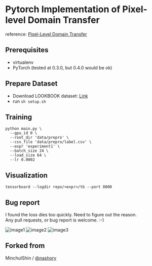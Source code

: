 
# Pytorch Implementation of Pixel-level Domain Transfer

reference: [Pixel-Level Domain Transfer](https://arxiv.org/pdf/1603.07442.pdf)

## Prerequisites
+ virtualenv
+ PyTorch (tested at 0.3.0, but 0.4.0 would be ok)

## Prepare Dataset
+ Download LOOKBOOK dataset: [Link](https://drive.google.com/file/d/0By_p0y157GxQU1dCRUU4SFNqaTQ/view?usp=sharing)
+ run `sh setup.sh`

## Training 
~~~
python main.py \
  --gpu_id 0 \
  --root_dir 'data/prepro' \
  --csv_file 'data/prepro/label.csv' \
  --expr 'experiment1' \
  --batch_size 24 \
  --load_size 64 \
  --lr 0.0002
~~~

## Visualization
~~~
tensorboard --logdir repo/<expr>/tb --port 8000
~~~

## Bug report
I found the loss dies too quickly. Need to figure out the reason.   
Any pull requests, or bug report is welcome.  :-)

![image1](https://user-images.githubusercontent.com/17468992/41200409-018cfd98-6cdf-11e8-93e7-fc85646c7c89.png)
![image2](https://user-images.githubusercontent.com/17468992/41200410-025498f8-6cdf-11e8-8997-355143a074c4.png)
![image3](https://user-images.githubusercontent.com/17468992/41200411-03075cae-6cdf-11e8-8a10-e14fdda91cc3.png)


## Forked from
MinchulShin / [@nashory](https://github.com/nashory)  
